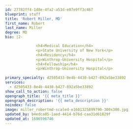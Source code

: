 ```yaml
---
id: 27782ff4-1d8e-4fa2-a53d-e07e9ff3c467
blueprint: staff
title: 'Robert Miller, MD'
first_name: Robert
last_name: Miller
degree: MD
bio: |2-

              <h4>Medical Education</h4>
              <p>State University of New York</p>
              <h4>Residency</h4>
              <p>Winthrop-University Hospital</p>
              <h4>Fellowship</h4>
              <p>Winthrop-University Hospital</p>
          
primary_specialty: d2505433-0e4b-4430-b427-892a5be33892
services:
  - d2505433-0e4b-4430-b427-892a5be33892
show_call_to_action: false
opengraph_title: '{{ meta_title }}'
opengraph_description: '{{ meta_description }}'
noindex: false
image: miller_robertmd-scaled-e1601325899790-300x300.jpg
updated_by: b4edca85-1aed-4414-b76d-caa31d61829f
updated_at: 1696596746
---
```

